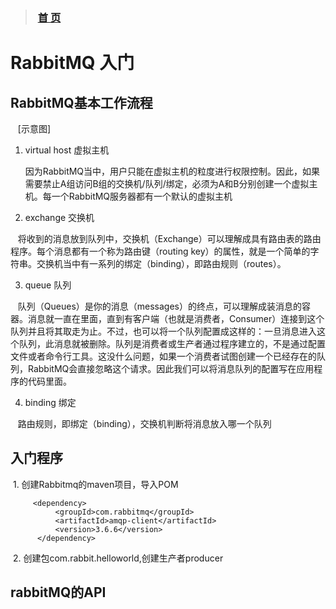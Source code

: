 >###  [首 页](https://github.com/Letitmiss/JMS/blob/master/README.md)
# RabbitMQ 入门

## RabbitMQ基本工作流程

    [示意图]

1. virtual host 虚拟主机

      因为RabbitMQ当中，用户只能在虚拟主机的粒度进行权限控制。因此，如果需要禁止A组访问B组的交换机/队列/绑定，必须为A和B分别创建一个虚拟主机。每一个RabbitMQ服务器都有一个默认的虚拟主机
      
2. exchange 交换机

    将收到的消息放到队列中，交换机（Exchange）可以理解成具有路由表的路由程序。每个消息都有一个称为路由键（routing key）的属性，就是一个简单的字符串。交换机当中有一系列的绑定（binding），即路由规则（routes）。
    
3. queue 队列

    队列（Queues）是你的消息（messages）的终点，可以理解成装消息的容器。消息就一直在里面，直到有客户端（也就是消费者，Consumer）连接到这个队列并且将其取走为止。不过，也可以将一个队列配置成这样的：一旦消息进入这个队列，此消息就被删除。队列是消费者或生产者通过程序建立的，不是通过配置文件或者命令行工具。这没什么问题，如果一个消费者试图创建一个已经存在的队列，RabbitMQ会直接忽略这个请求。因此我们可以将消息队列的配置写在应用程序的代码里面。

4. binding 绑定

    路由规则，即绑定（binding），交换机判断将消息放入哪一个队列
    
    
    
 ## 入门程序 
    
  1. 创建Rabbitmq的maven项目，导入POM
  ````
       <dependency>
            <groupId>com.rabbitmq</groupId>
            <artifactId>amqp-client</artifactId>
            <version>3.6.6</version>
        </dependency>
   ````
  2. 创建包com.rabbit.helloworld,创建生产者producer
  
  
  
## rabbitMQ的API
  

 
 
 
 
